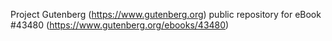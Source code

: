 Project Gutenberg (https://www.gutenberg.org) public repository for eBook #43480 (https://www.gutenberg.org/ebooks/43480)
